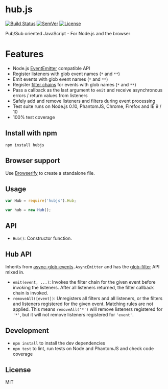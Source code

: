# hub.js

[![Build Status]](https://travis-ci.org/mantoni/hub.js)
[![SemVer]](http://semver.org)
[![License]](https://github.com/mantoni/hub.js/blob/master/LICENSE)

Pub/Sub oriented JavaScript - For Node.js and the browser

# Features

- Node.js [EventEmitter][] compatible API
- Register listeners with glob event names (`*` and `**`)
- Emit events with glob event names (`*` and `**`)
- Register [filter chains][] for events with glob names (`*` and `**`)
- Pass a callback as the last argument to `emit` and receive asynchronous
  errors / return values from listeners
- Safely add and remove listeners and filters during event processing
- Test suite runs on Node.js 0.10, PhantomJS, Chrome, Firefox and IE 9 / 10
- 100% test coverage

## Install with npm

    npm install hubjs

## Browser support

Use [Browserify][] to create a standalone file.

## Usage

```js
var Hub = require('hubjs').Hub;

var hub = new Hub();
```


## API

- `Hub()`: Constructor function.

## Hub API

Inherits from [async-glob-events][]`.AsyncEmitter` and has the [glob-filter][]
API mixed in.

- `emit(event, ...)`: Invokes the filter chain for the given event before
  invoking the listeners. After all listeners returned, the filter callback
  chain is invoked.
- `removeAll([event])`: Unregisters all filters and all listeners, or the
  filters and listeners registered for the given event. Matching rules are not
  applied. This means `removeAll('*')` will remove listeners registered for
  `'*'`, but it will not remove listeners registered for `'event'`.

## Development

 - `npm install` to install the dev dependencies
 - `npm test` to lint, run tests on Node and PhantomJS and check code coverage

## License

MIT

[Build Status]: http://img.shields.io/travis/mantoni/hub.js.svg
[SemVer]: http://img.shields.io/:semver-%E2%9C%93-brightgreen.svg
[License]: http://img.shields.io/npm/l/hubjs.svg
[Browserify]: http://browserify.org
[EventEmitter]: http://nodejs.org/api/events.html
[filter chains]: https://github.com/mantoni/glob-filter.js
[async-glob-events]: https://github.com/mantoni/async-glob-events.js
[glob-filter]: https://github.com/mantoni/glob-filter.js
